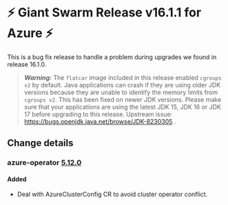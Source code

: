 # :zap: Giant Swarm Release v16.1.1 for Azure :zap:

This is a bug fix release to handle a problem during upgrades we found in release 16.1.0.

> **_Warning:_** The `flatcar` image included in this release enabled `cgroups v2` by default. Java applications can crash if they are using older JDK versions because they are unable to identify the memory limits from `cgroups v2`. This has been fixed on newer JDK versions. Please make sure that your applications are using the latest JDK 15, JDK 16 or JDK 17 before upgrading to this release. Upstream issue: https://bugs.openjdk.java.net/browse/JDK-8230305 .

## Change details

### azure-operator [5.12.0](https://github.com/giantswarm/azure-operator/releases/tag/v5.12.0)

#### Added

- Deal with AzureClusterConfig CR to avoid cluster operator conflict.


